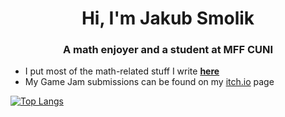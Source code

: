 <h1 align="center">Hi, I'm Jakub Smolik</h1>
<h3 align="center">A math enjoyer and a student at MFF CUNI</h3>

- I put most of the math-related stuff I write **[here](https://github.com/Couleslaw/my-papers)**
- My Game Jam submissions can be found on my [itch.io](https://itch.io/profile/couleslaw) page

[![Top Langs](https://github-readme-stats-sigma-five.vercel.app/api/top-langs/?username=Couleslaw&layout=compact&theme=tokyonight)](https://github.com/Couleslaw/)
